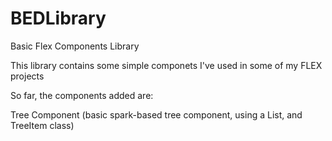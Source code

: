 BEDLibrary
==========

Basic Flex Components Library

This library contains some simple componets I've used in some of my FLEX projects

So far, the components added are:

Tree Component (basic spark-based tree component, using a List, and TreeItem class)

